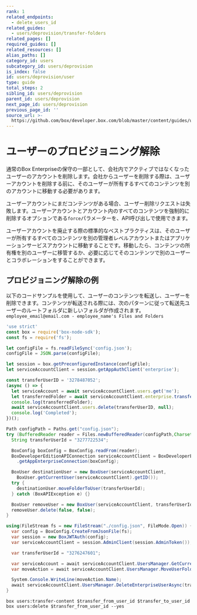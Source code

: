 ```yaml
---
rank: 1
related_endpoints:
  - delete_users_id
related_guides:
  - users/deprovision/transfer-folders
related_pages: []
required_guides: []
related_resources: []
alias_paths: []
category_id: users
subcategory_id: users/deprovision
is_index: false
id: users/deprovision/user
type: guide
total_steps: 2
sibling_id: users/deprovision
parent_id: users/deprovision
next_page_id: users/deprovision
previous_page_id: ''
source_url: >-
  https://github.com/box/developer.box.com/blob/master/content/guides/users/deprovision/user.md
---
```

# ユーザーのプロビジョニング解除

通常のBox Enterpriseの保守の一部として、会社内でアクティブではなくなったユーザーのアカウントを削除します。会社からユーザーを削除する際は、ユーザーアカウントを削除する前に、そのユーザーが所有するすべてのコンテンツを別のアカウントに移動する必要があります。

<Message type="notice">

ユーザーアカウントにまだコンテンツがある場合、ユーザー削除リクエストは失敗します。ユーザーアカウントとアカウント内のすべてのコンテンツを強制的に削除するオプションである`force`パラメーターを、API呼び出しで使用できます。

</Message>

ユーザーアカウントを廃止する際の標準的なベストプラクティスは、そのユーザーが所有するすべてのコンテンツを別の管理者レベルアカウントまたはアプリケーションサービスアカウントに移動することです。移動したら、コンテンツの所有権を別のユーザーに移管するか、必要に応じてそのコンテンツで別のユーザーとコラボレーションをすることができます。

## プロビジョニング解除の例

以下のコードサンプルを使用して、ユーザーのコンテンツを転送し、ユーザーを削除できます。コンテンツが転送される際には、次のパターンに従って転送先ユーザーのルートフォルダに新しいフォルダが作成されます。`employee_email@email.com - employee_name's Files and Folders`

<Tabs>

<Tab title="Node">

```js
'use strict'
const box = require('box-node-sdk');
const fs = require('fs');

let configFile = fs.readFileSync('config.json');
configFile = JSON.parse(configFile);

let session = box.getPreconfiguredInstance(configFile);
let serviceAccountClient = session.getAppAuthClient('enterprise');

const transferUserID = '3278487052';
(async () => {
  let serviceAccount = await serviceAccountClient.users.get('me');
  let transferredFolder = await serviceAccountClient.enterprise.transferUserContent(transferUserID,serviceAccount.id);
  console.log(transferredFolder);
  await serviceAccountClient.users.delete(transferUserID, null);
  console.log('Completed');
})();
```

</Tab>
<Tab title='Java'>

```java
Path configPath = Paths.get("config.json");
try (BufferedReader reader = Files.newBufferedReader(configPath,Charset.forName("UTF-8"))){
  String transferUserId = "3277722534";

  BoxConfig boxConfig = BoxConfig.readFrom(reader);
  BoxDeveloperEditionAPIConnection serviceAccountClient = BoxDeveloperEditionAPIConnection
    .getAppEnterpriseConnection(boxConfig);

  BoxUser destinationUser = new BoxUser(serviceAccountClient,
    BoxUser.getCurrentUser(serviceAccountClient).getID());
  try {
    destinationUser.moveFolderToUser(transferUserId);
  } catch (BoxAPIException e) {}

  BoxUser removeUser = new BoxUser(serviceAccountClient, transferUserId);
  removeUser.delete(false, false);
}
```

</Tab>
<Tab title='.NET'>

```csharp
using(FileStream fs = new FileStream("./config.json", FileMode.Open)) {
  var config = BoxConfig.CreateFromJsonFile(fs);
  var session = new BoxJWTAuth(config);
  var serviceAccountClient = session.AdminClient(session.AdminToken());

  var transferUserId = "3276247601";

  var serviceAccount = await serviceAccountClient.UsersManager.GetCurrentUserInformationAsync();
  var moveAction = await serviceAccountClient.UsersManager.MoveUserFolderAsync(transferUserId,serviceAccount.Id);

  System.Console.WriteLine(moveAction.Name);
  await serviceAccountClient.UsersManager.DeleteEnterpriseUserAsync(transferUserId,false,false);
}
```

</Tab>
<Tab title='CLI'>

```shell
box users:transfer-content $transfer_from_user_id $transfer_to_user_id
box users:delete $transfer_from_user_id --yes
```

</Tab>

</Tabs>
